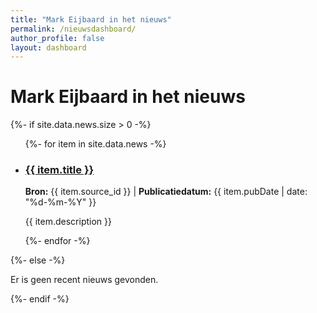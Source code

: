 ```yaml
---
title: "Mark Eijbaard in het nieuws"
permalink: /nieuwsdashboard/
author_profile: false
layout: dashboard
---
```


<h1>Mark Eijbaard in het nieuws</h1>
<div id="nieuws-dashboard">
  {%- if site.data.news.size > 0 -%}
    <ul>
      {%- for item in site.data.news -%}
        <li>
          <h3><a href="{{ item.link }}" target="_blank" rel="noopener noreferrer">{{ item.title }}</a></h3>
          <p><strong>Bron:</strong> {{ item.source_id }} | <strong>Publicatiedatum:</strong> {{ item.pubDate | date: "%d-%m-%Y" }}</p>
          <p>{{ item.description }}</p>
        </li>
      {%- endfor -%}
    </ul>
  {%- else -%}
    <p>Er is geen recent nieuws gevonden.</p>
  {%- endif -%}
</div>
